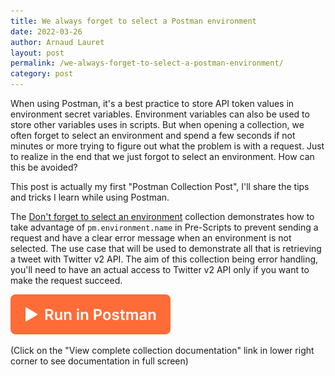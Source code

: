 ```yaml
---
title: We always forget to select a Postman environment
date: 2022-03-26
author: Arnaud Lauret
layout: post
permalink: /we-always-forget-to-select-a-postman-environment/
category: post
---
```


When using Postman, it's a best practice to store API token values in environment secret variables.
Environment variables can also be used to store other variables uses in scripts.
But when opening a collection, we often forget to select an environment and spend a few seconds if not minutes or more trying to figure out what the problem is with a request. Just to realize in the end that we just forgot to select an environment.
How can this be avoided?
<!--more-->
This post is actually my first "Postman Collection Post", I'll share the tips and tricks I learn while using Postman.

The [Don't forget to select an environment](https://www.postman.com/apihandyman/workspace/postman-tips-and-tricks/documentation/143378-215afe9b-9b7d-459d-b020-361dbf1c5bf4) collection demonstrates how to take advantage of `pm.environment.name` in Pre-Scripts to prevent sending a request and have a clear error message when an environment is not selected. The use case that will be used to demonstrate all that is retrieving a tweet with Twitter v2 API. The aim of this collection being error handling, you'll need to have an actual access to Twitter v2 API only if you want to make the request succeed.

[![Run in Postman](/images/commons/run-in-postman.svg)](https://god.gw.postman.com/run-collection/143378-215afe9b-9b7d-459d-b020-361dbf1c5bf4?action=collection%2Ffork&collection-url=entityId%3D143378-215afe9b-9b7d-459d-b020-361dbf1c5bf4%26entityType%3Dcollection%26workspaceId%3D028152cd-d2f2-497f-a533-72e3d50e1b48)

(Click on the "View complete collection documentation" link in lower right corner to see documentation in full screen)